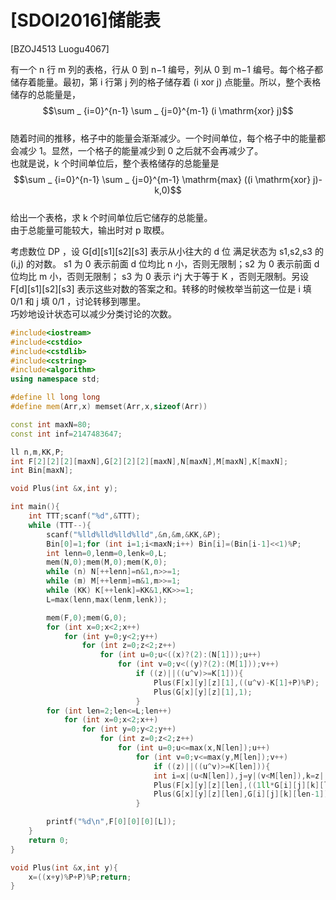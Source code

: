 # [SDOI2016]储能表
[BZOJ4513 Luogu4067]

有一个 n 行 m 列的表格，行从 0 到 n−1 编号，列从 0 到 m−1 编号。每个格子都储存着能量。最初，第 i 行第 j 列的格子储存着 (i xor j) 点能量。所以，整个表格储存的总能量是，  
$$\sum _ {i=0}^{n-1} \sum _ {j=0}^{m-1} (i \mathrm{xor} j)$$  
随着时间的推移，格子中的能量会渐渐减少。一个时间单位，每个格子中的能量都会减少 1。显然，一个格子的能量减少到 0 之后就不会再减少了。  
也就是说，k 个时间单位后，整个表格储存的总能量是  
$$\sum _ {i=0}^{n-1} \sum _ {j=0}^{m-1} \mathrm{max} ((i \mathrm{xor} j)-k,0)$$  
给出一个表格，求 k 个时间单位后它储存的总能量。  
由于总能量可能较大，输出时对 p 取模。

考虑数位 DP ，设 G[d][s1][s2][s3] 表示从小往大的 d 位 满足状态为 s1,s2,s3 的  (i,j) 的对数。 s1 为 0 表示前面 d 位均比 n 小，否则无限制；s2 为 0 表示前面 d 位均比 m 小，否则无限制； s3 为 0 表示 i^j 大于等于 K ，否则无限制。另设 F[d][s1][s2][s3] 表示这些对数的答案之和。转移的时候枚举当前这一位是 i 填 0/1 和 j 填 0/1 ，讨论转移到哪里。  
巧妙地设计状态可以减少分类讨论的次数。

```cpp
#include<iostream>
#include<cstdio>
#include<cstdlib>
#include<cstring>
#include<algorithm>
using namespace std;

#define ll long long
#define mem(Arr,x) memset(Arr,x,sizeof(Arr))

const int maxN=80;
const int inf=2147483647;

ll n,m,KK,P;
int F[2][2][2][maxN],G[2][2][2][maxN],N[maxN],M[maxN],K[maxN];
int Bin[maxN];

void Plus(int &x,int y);

int main(){
	int TTT;scanf("%d",&TTT);
	while (TTT--){
		scanf("%lld%lld%lld%lld",&n,&m,&KK,&P);
		Bin[0]=1;for (int i=1;i<maxN;i++) Bin[i]=(Bin[i-1]<<1)%P;
		int lenn=0,lenm=0,lenk=0,L;
		mem(N,0);mem(M,0);mem(K,0);
		while (n) N[++lenn]=n&1,n>>=1;
		while (m) M[++lenm]=m&1,m>>=1;
		while (KK) K[++lenk]=KK&1,KK>>=1;
		L=max(lenn,max(lenm,lenk));

		mem(F,0);mem(G,0);
		for (int x=0;x<2;x++)
			for (int y=0;y<2;y++)
				for (int z=0;z<2;z++)
					for (int u=0;u<((x)?(2):(N[1]));u++)
						for (int v=0;v<((y)?(2):(M[1]));v++)
							if ((z)||((u^v)>=K[1])){
								Plus(F[x][y][z][1],((u^v)-K[1]+P)%P);
								Plus(G[x][y][z][1],1);
							}
		for (int len=2;len<=L;len++)
			for (int x=0;x<2;x++)
				for (int y=0;y<2;y++)
					for (int z=0;z<2;z++)
						for (int u=0;u<=max(x,N[len]);u++)
							for (int v=0;v<=max(y,M[len]);v++)
								if ((z)||((u^v)>=K[len])){
								int i=x|(u<N[len]),j=y|(v<M[len]),k=z|((u^v)>K[len]);
								Plus(F[x][y][z][len],((1ll*G[i][j][k][len-1]*((u^v)-K[len])%P*Bin[len-1]%P+P)%P+F[i][j][k][len-1])%P);
								Plus(G[x][y][z][len],G[i][j][k][len-1]);
							}

		printf("%d\n",F[0][0][0][L]);
	}
	return 0;
}

void Plus(int &x,int y){
	x=((x+y)%P+P)%P;return;
}
```